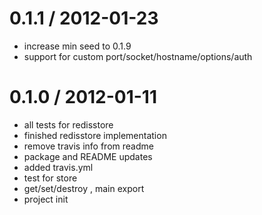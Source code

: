 
0.1.1 / 2012-01-23 
==================

  * increase min seed to 0.1.9
  * support for custom port/socket/hostname/options/auth

0.1.0 / 2012-01-11 
==================

  * all tests for redisstore
  * finished redisstore implementation
  * remove travis info from readme
  * package and README updates
  * added travis.yml
  * test for store
  * get/set/destroy , main export
  * project init
